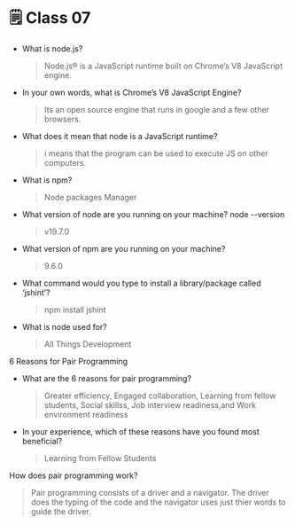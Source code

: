 # 🗒️ Class 07

- What is node.js?
  > Node.js® is a JavaScript runtime built on Chrome’s V8 JavaScript engine.

- In your own words, what is Chrome’s V8 JavaScript Engine?
    >  Its an open source engine that runs in google and a few other browsers.

- What does it mean that node is a JavaScript runtime?
  > i means that the program can be used to execute JS on other computers. 

- What is npm?
  > Node packages Manager

- What version of node are you running on your machine?
 node --version
  > v19.7.0

- What version of npm are you running on your machine?
  > 9.6.0

- What command would you type to install a library/package called ‘jshint’?
  > npm install jshint

- What is node used for?
  >All Things Development

6 Reasons for Pair Programming

- What are the 6 reasons for pair programming?
  > Greater efficiency, Engaged collaboration, Learning from fellow students,  Social skillss, Job interview readiness,and Work environment readiness

- In your experience, which of these reasons have you found most beneficial?
  > Learning from Fellow Students

How does pair programming work?
  > Pair programming consists of a driver and a navigator. The driver does the typing of the code and the navigator uses just thier words to guide the driver.